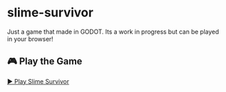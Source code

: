 # slime-survivor
Just a game that made in GODOT. Its a work in progress but can be played in your browser!

## 🎮 Play the Game

[▶️ Play Slime Survivor](https://gum33.github.io/slime-survivor/)

